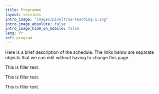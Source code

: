 ```yaml
---
title: Programme
layout: sessions
intro_image: "images/pixeltrue-teaching-1.svg"
intro_image_absolute: false
intro_image_hide_on_mobile: false
lang: fr
ref: program
---
```


Here is a brief description of the schedule. The links below are separate objects that we can edit without having to change this page.

This is filler text.

This is filler text.

This is filler text.
